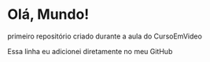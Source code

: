 # Olá, Mundo!
 primeiro repositório criado durante a aula do CursoEmVideo



Essa linha eu adicionei diretamente no meu GitHub
